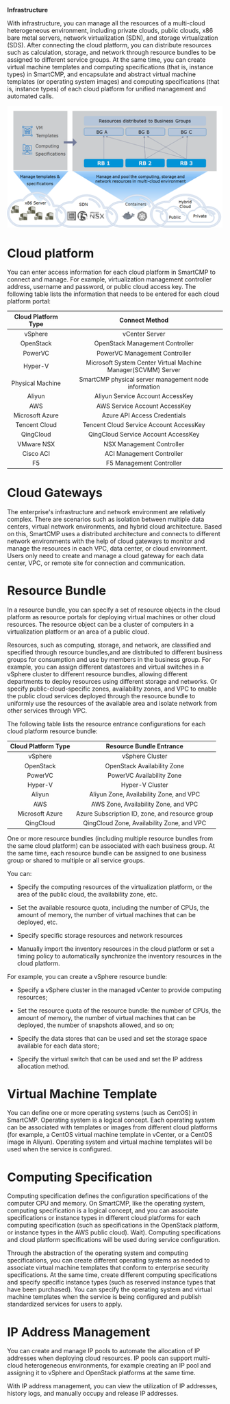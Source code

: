 **Infrastructure**

With infrastructure, you can manage all the resources of a multi-cloud heterogeneous environment, including private clouds, public clouds, x86 bare metal servers, network virtualization (SDN), and storage virtualization (SDS). After connecting the cloud platform, you can distribute resources such as calculation, storage, and network through resource bundles to be assigned to different service groups. At the same time, you can create virtual machine templates and computing specifications (that is, instance types) in SmartCMP, and encapsulate and abstract virtual machine templates (or operating system images) and computing specifications (that is, instance types) of each cloud platform for unified management and automated calls.

![基础架构配置示例](../../picture/foundationConcepts/Pic04-Infrastructure.png)



# Cloud platform

You can enter access information for each cloud platform in SmartCMP to connect and manage. For example, virtualization management controller address, username and password, or public cloud access key. The following table lists the information that needs to be entered for each cloud platform portal:

 Cloud Platform Type|Connect Method
 :------: |:------: 
vSphere|vCenter Server
OpenStack|OpenStack Management Controller
PowerVC |PowerVC Management Controller
Hyper-V|Microsoft System Center Virtual Machine Manager(SCVMM) Server
Physical Machine |SmartCMP physical server management node information
Aliyun  |Aliyun Service Account AccessKey
AWS  |AWS Service Account AccessKey
Microsoft Azure|  Azure API Access Credentials
Tencent Cloud|Tencent Cloud Service Account AccessKey
QingCloud|QingCloud Service Account AccessKey
VMware NSX  |NSX Management Controller 
Cisco ACI  |ACI Management Controller 
F5  |F5 Management Controller    

# Cloud Gateways

The enterprise's infrastructure and network environment are relatively complex. There are scenarios such as isolation between multiple data centers, virtual network environments, and hybrid cloud architecture. Based on this, SmartCMP uses a distributed architecture and connects to different network environments with the help of cloud gateways to monitor and manage the resources in each VPC, data center, or cloud environment. Users only need to create and manage a cloud gateway for each data center, VPC, or remote site for connection and communication.


# Resource Bundle
    
In a resource bundle, you can specify a set of resource objects in the cloud platform as resource portals for deploying virtual machines or other cloud resources. The resource object can be a cluster of computers in a virtualization platform or an area of a public cloud.

Resources, such as computing, storage, and network, are classified and specified through resource bundles,and are distributed to different business groups for consumption and use by members in the business group. For example, you can assign different datastores and virtual switches in a vSphere cluster to different resource bundles, allowing different departments to deploy resources using different storage and networks. Or specify public-cloud-specific zones, availability zones, and VPC to enable the public cloud services deployed through the resource bundle to uniformly use the resources of the available area and isolate network from other services through VPC.

The following table lists the resource entrance configurations for each cloud platform resource bundle:


 Cloud Platform Type|     Resource Bundle Entrance
 :------: |:------: 
vSphere |vSphere Cluster
OpenStack |OpenStack Availability Zone
PowerVC |PowerVC Availability Zone
Hyper-V |Hyper-V Cluster
Aliyun   |Aliyun Zone, Availability Zone, and VPC
AWS  |AWS Zone, Availability Zone, and VPC
Microsoft Azure  |Azure Subscription ID, zone, and resource group
QingCloud   |QingCloud Zone, Availability Zone, and VPC


One or more resource bundles (including multiple resource bundles from the same cloud platform) can be associated with each business group. At the same time, each resource bundle can be assigned to one business group or shared to multiple or all service groups.


You can:

+ Specify the computing resources of the virtualization platform, or the area of the public cloud, the availability zone, etc.

+ Set the available resource quota, including the number of CPUs, the amount of memory, the number of virtual machines that can be deployed, etc.

+ Specify specific storage resources and network resources

+ Manually import the inventory resources in the cloud platform or set a timing policy to automatically synchronize the inventory resources in the cloud platform.


For example, you can create a vSphere resource bundle:


+ Specify a vSphere cluster in the managed vCenter to provide computing resources;

+ Set the resource quota of the resource bundle: the number of CPUs, the amount of memory, the number of virtual machines that can be deployed, the number of snapshots allowed, and so on;

+ Specify the data stores that can be used and set the storage space available for each data store;

+ Specify the virtual switch that can be used and set the IP address allocation method.


#  Virtual Machine Template

You can define one or more operating systems (such as CentOS) in SmartCMP. Operating system is a logical concept. Each operating system can be associated with templates or images from different cloud platforms (for example, a CentOS virtual machine template in vCenter, or a CentOS image in Aliyun). Operating system and virtual machine templates will be used when the service is configured.

# Computing Specification

Computing specification defines the configuration specifications of the computer CPU and memory. On SmartCMP, like the operating system, computing specification is a logical concept, and you can associate specifications or instance types in different cloud platforms for each computing specification (such as specifications in the OpenStack platform, or instance types in the AWS public cloud). Wait). Computing specifications and cloud platform specifications will be used during service configuration.

Through the abstraction of the operating system and computing specifications, you can create different operating systems as needed to associate virtual machine templates that conform to enterprise security specifications. At the same time, create different computing specifications and specify specific instance types (such as reserved instance types that have been purchased). You can specify the operating system and virtual machine templates when the service is being configured and publish standardized services for users to apply.


# IP Address Management 

You can create and manage IP pools to automate the allocation of IP addresses when deploying cloud resources. IP pools can support multi-cloud heterogeneous environments, for example creating an IP pool and assigning it to vSphere and OpenStack platforms at the same time.

With IP address management, you can view the utilization of IP addresses, history logs, and manually occupy and release IP addresses.



